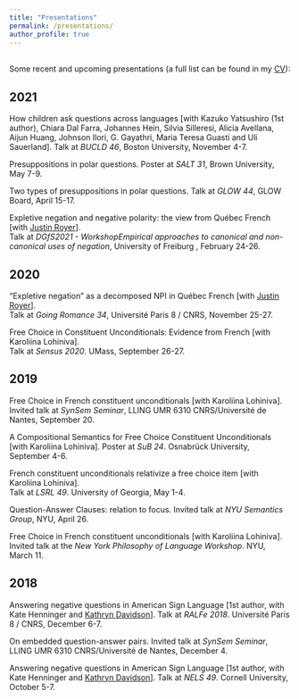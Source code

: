 ```yaml
---
title: "Presentations"
permalink: /presentations/
author_profile: true
---
```

\
Some recent and upcoming presentations (a full list can be found in my [CV](http://auroregonzalez.github.io/files/CV_march_2021.pdf)):


## 2021

How children ask questions across languages [with Kazuko Yatsushiro (1st author), Chiara Dal Farra, Johannes Hein, Silvia Silleresi, Alicia Avellana, Aijun Huang, Johnson Ilori, G. Gayathri, Maria Teresa Guasti and Uli Sauerland]. Talk at *BUCLD 46*, Boston University, November 4-7.

Presuppositions in polar questions. Poster at *SALT 31*, Brown University, May 7-9.

Two types of presuppositions in polar questions. Talk at *GLOW 44*, GLOW Board, April 15-17.

Expletive negation and negative polarity: the view from Québec French [with [Justin Royer](http://justinroyer.lingspace.org/)].\
Talk at *DGfS2021 - WorkshopEmpirical approaches to canonical and non-canonical uses of negation*, University of Freiburg , February 24-26.

## 2020

“Expletive negation” as a decomposed NPI in Québec French [with [Justin Royer](http://justinroyer.lingspace.org/)].\
Talk at *Going Romance 34*, Université Paris 8 / CNRS, November 25-27.

Free Choice in Constituent Unconditionals: Evidence from French [with Karoliina Lohiniva].\
Talk at *Sensus 2020*. UMass, September 26-27.


## 2019

Free Choice in French constituent unconditionals [with Karoliina Lohiniva].\
Invited talk at *SynSem Seminar*, LLING UMR 6310 CNRS/Université de Nantes, September 20.

A Compositional Semantics for Free Choice Constituent Unconditionals [with Karoliina Lohiniva]. Poster at *SuB 24*. Osnabrück University, September 4-6.

French constituent unconditionals relativize a free choice item [with Karoliina Lohiniva].\
Talk at *LSRL 49*. University of Georgia, May 1-4.

Question-Answer Clauses: relation to focus. Invited talk at *NYU Semantics Group*, NYU, April 26.

Free Choice in French constituent unconditionals [with Karoliina Lohiniva].\
Invited talk at the *New York Philosophy of Language Workshop*. NYU, March 11.


## 2018

Answering negative questions in American Sign Language [1st author, with Kate Henninger and [Kathryn Davidson](https://scholar.harvard.edu/kathryndavidson/home)]. Talk at *RALFe 2018*. Université Paris 8 / CNRS, December 6-7.

On embedded question-answer pairs. Invited talk at *SynSem Seminar*, LLING UMR 6310 CNRS/Université de Nantes, December 4.

Answering negative questions in American Sign Language [1st author, with Kate Henninger and [Kathryn Davidson](https://scholar.harvard.edu/kathryndavidson/home)]. Talk at *NELS 49*. Cornell University, October 5-7.
